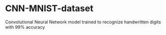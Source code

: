 # CNN-MNIST-dataset
Convolutional Neural Network model trained to recognize handwritten digits with 99% accuracy
